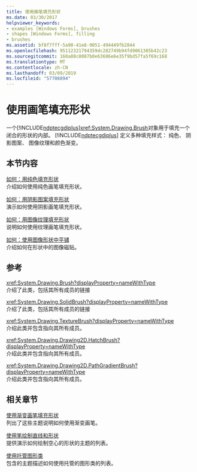 ```yaml
---
title: 使用画笔填充形状
ms.date: 03/30/2017
helpviewer_keywords:
- examples [Windows Forms], brushes
- shapes [Windows Forms], filling
- brushes
ms.assetid: bf8f7fff-5a90-41e8-9051-494449fb2844
ms.openlocfilehash: 95112321794359dc282749b94fd9061305b42c23
ms.sourcegitcommit: 160a88c8087b0e63606e6e35f9bd57fa5f69c168
ms.translationtype: MT
ms.contentlocale: zh-CN
ms.lasthandoff: 03/09/2019
ms.locfileid: "57708894"
---
```

# <a name="using-a-brush-to-fill-shapes"></a>使用画笔填充形状
一个[!INCLUDE[ndptecgdiplus](../../../../includes/ndptecgdiplus-md.md)]<xref:System.Drawing.Brush>对象用于填充一个闭合的形状的内部。 [!INCLUDE[ndptecgdiplus](../../../../includes/ndptecgdiplus-md.md)] 定义多种填充样式： 纯色、 阴影图案、 图像纹理和颜色渐变。  
  
## <a name="in-this-section"></a>本节内容  
 [如何：用纯色填充形状](how-to-fill-a-shape-with-a-solid-color.md)  
 介绍如何使用纯色画笔填充形状。  
  
 [如何：用阴影图案填充形状](how-to-fill-a-shape-with-a-hatch-pattern.md)  
 演示如何使用阴影画笔填充形状。  
  
 [如何：用图像纹理填充形状](how-to-fill-a-shape-with-an-image-texture.md)  
 说明如何使用纹理画笔填充形状。  
  
 [如何：使用图像形状中平铺](how-to-tile-a-shape-with-an-image.md)  
 介绍如何在形状中的图像磁贴。  
  
## <a name="reference"></a>参考  
 <xref:System.Drawing.Brush?displayProperty=nameWithType>  
 介绍了此类，包括其所有成员的链接  
  
 <xref:System.Drawing.SolidBrush?displayProperty=nameWithType>  
 介绍了此类，包括其所有成员的链接  
  
 <xref:System.Drawing.TextureBrush?displayProperty=nameWithType>  
 介绍此类并包含指向其所有成员。  
  
 <xref:System.Drawing.Drawing2D.HatchBrush?displayProperty=nameWithType>  
 介绍此类并包含指向其所有成员。  
  
 <xref:System.Drawing.Drawing2D.PathGradientBrush?displayProperty=nameWithType>  
 介绍此类并包含指向其所有成员。  
  
## <a name="related-sections"></a>相关章节  
 [使用渐变画笔填充形状](using-a-gradient-brush-to-fill-shapes.md)  
 列出了这些主题说明如何使用渐变画笔。  
  
 [使用笔绘制直线和形状](using-a-pen-to-draw-lines-and-shapes.md)  
 提供演示如何绘制空心的形状的主题的列表。  
  
 [使用托管图形类](using-managed-graphics-classes.md)  
 包含的主题描述如何使用托管的图形类的列表。
